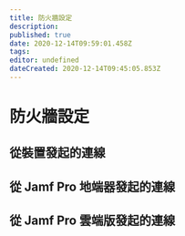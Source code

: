 ```yaml
---
title: 防火牆設定
description: 
published: true
date: 2020-12-14T09:59:01.458Z
tags: 
editor: undefined
dateCreated: 2020-12-14T09:45:05.853Z
---
```


# 防火牆設定

## 從裝置發起的連線

## 從 Jamf Pro 地端器發起的連線

## 從 Jamf Pro 雲端版發起的連線
